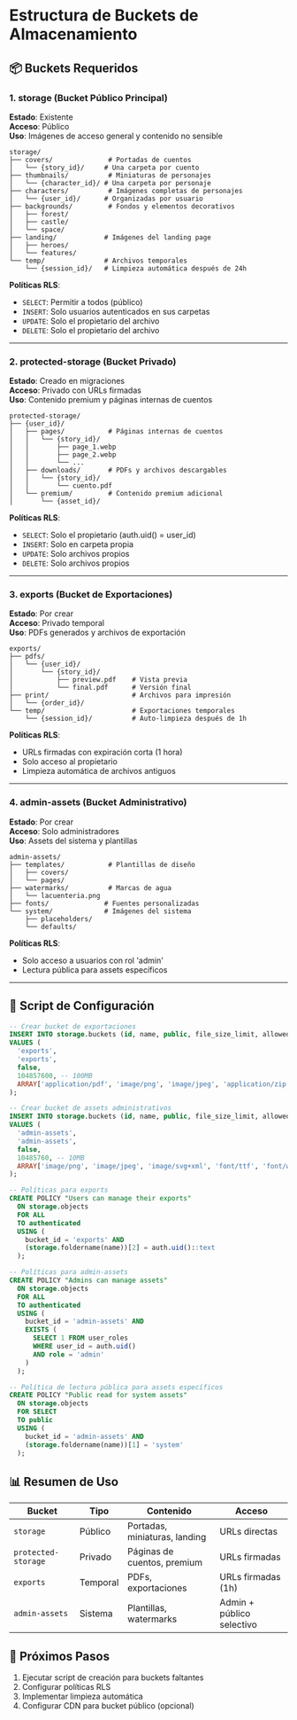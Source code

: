 # Estructura de Buckets de Almacenamiento

## 📦 Buckets Requeridos

### 1. **storage** (Bucket Público Principal)
**Estado**: Existente  
**Acceso**: Público  
**Uso**: Imágenes de acceso general y contenido no sensible

```
storage/
├── covers/              # Portadas de cuentos
│   └── {story_id}/     # Una carpeta por cuento
├── thumbnails/          # Miniaturas de personajes
│   └── {character_id}/ # Una carpeta por personaje
├── characters/          # Imágenes completas de personajes
│   └── {user_id}/      # Organizadas por usuario
├── backgrounds/         # Fondos y elementos decorativos
│   ├── forest/
│   ├── castle/
│   └── space/
├── landing/            # Imágenes del landing page
│   ├── heroes/
│   └── features/
└── temp/               # Archivos temporales
    └── {session_id}/   # Limpieza automática después de 24h
```

**Políticas RLS**:
- `SELECT`: Permitir a todos (público)
- `INSERT`: Solo usuarios autenticados en sus carpetas
- `UPDATE`: Solo el propietario del archivo
- `DELETE`: Solo el propietario del archivo

---

### 2. **protected-storage** (Bucket Privado)
**Estado**: Creado en migraciones  
**Acceso**: Privado con URLs firmadas  
**Uso**: Contenido premium y páginas internas de cuentos

```
protected-storage/
├── {user_id}/
│   ├── pages/           # Páginas internas de cuentos
│   │   └── {story_id}/
│   │       ├── page_1.webp
│   │       ├── page_2.webp
│   │       └── ...
│   ├── downloads/       # PDFs y archivos descargables
│   │   └── {story_id}/
│   │       └── cuento.pdf
│   └── premium/         # Contenido premium adicional
│       └── {asset_id}/
```

**Políticas RLS**:
- `SELECT`: Solo el propietario (auth.uid() = user_id)
- `INSERT`: Solo en carpeta propia
- `UPDATE`: Solo archivos propios
- `DELETE`: Solo archivos propios

---

### 3. **exports** (Bucket de Exportaciones)
**Estado**: Por crear  
**Acceso**: Privado temporal  
**Uso**: PDFs generados y archivos de exportación

```
exports/
├── pdfs/
│   └── {user_id}/
│       └── {story_id}/
│           ├── preview.pdf    # Vista previa
│           └── final.pdf      # Versión final
├── print/                     # Archivos para impresión
│   └── {order_id}/
└── temp/                      # Exportaciones temporales
    └── {session_id}/          # Auto-limpieza después de 1h
```

**Políticas RLS**:
- URLs firmadas con expiración corta (1 hora)
- Solo acceso al propietario
- Limpieza automática de archivos antiguos

---

### 4. **admin-assets** (Bucket Administrativo)
**Estado**: Por crear  
**Acceso**: Solo administradores  
**Uso**: Assets del sistema y plantillas

```
admin-assets/
├── templates/           # Plantillas de diseño
│   ├── covers/
│   └── pages/
├── watermarks/          # Marcas de agua
│   └── lacuenteria.png
├── fonts/              # Fuentes personalizadas
└── system/             # Imágenes del sistema
    ├── placeholders/
    └── defaults/
```

**Políticas RLS**:
- Solo acceso a usuarios con rol 'admin'
- Lectura pública para assets específicos

---

## 🔧 Script de Configuración

```sql
-- Crear bucket de exportaciones
INSERT INTO storage.buckets (id, name, public, file_size_limit, allowed_mime_types)
VALUES (
  'exports',
  'exports',
  false,
  104857600, -- 100MB
  ARRAY['application/pdf', 'image/png', 'image/jpeg', 'application/zip']
);

-- Crear bucket de assets administrativos
INSERT INTO storage.buckets (id, name, public, file_size_limit, allowed_mime_types)
VALUES (
  'admin-assets',
  'admin-assets',
  false,
  10485760, -- 10MB
  ARRAY['image/png', 'image/jpeg', 'image/svg+xml', 'font/ttf', 'font/woff', 'font/woff2']
);

-- Políticas para exports
CREATE POLICY "Users can manage their exports"
  ON storage.objects
  FOR ALL
  TO authenticated
  USING (
    bucket_id = 'exports' AND
    (storage.foldername(name))[2] = auth.uid()::text
  );

-- Políticas para admin-assets
CREATE POLICY "Admins can manage assets"
  ON storage.objects
  FOR ALL
  TO authenticated
  USING (
    bucket_id = 'admin-assets' AND
    EXISTS (
      SELECT 1 FROM user_roles
      WHERE user_id = auth.uid()
      AND role = 'admin'
    )
  );

-- Política de lectura pública para assets específicos
CREATE POLICY "Public read for system assets"
  ON storage.objects
  FOR SELECT
  TO public
  USING (
    bucket_id = 'admin-assets' AND
    (storage.foldername(name))[1] = 'system'
  );
```

## 📊 Resumen de Uso

| Bucket | Tipo | Contenido | Acceso |
|--------|------|-----------|---------|
| `storage` | Público | Portadas, miniaturas, landing | URLs directas |
| `protected-storage` | Privado | Páginas de cuentos, premium | URLs firmadas |
| `exports` | Temporal | PDFs, exportaciones | URLs firmadas (1h) |
| `admin-assets` | Sistema | Plantillas, watermarks | Admin + público selectivo |

## 🚀 Próximos Pasos

1. Ejecutar script de creación para buckets faltantes
2. Configurar políticas RLS
3. Implementar limpieza automática
4. Configurar CDN para bucket público (opcional)